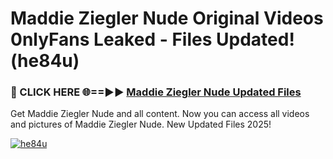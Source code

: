 # Maddie Ziegler Nude Original Videos 0nlyFans Leaked - Files Updated! (he84u)

<h3>🔴 CLICK HERE 🌐==►► <a href="https://tinyurl.com/52m3yx9h" rel="nofollow">Maddie Ziegler Nude Updated Files</a></h3>

Get Maddie Ziegler Nude and all content. Now you can access all videos and pictures of Maddie Ziegler Nude. New Updated Files 2025!

[![he84u](https://i.imgur.com/TnHtlc8.gif)](https://tinyurl.com/52m3yx9h)
